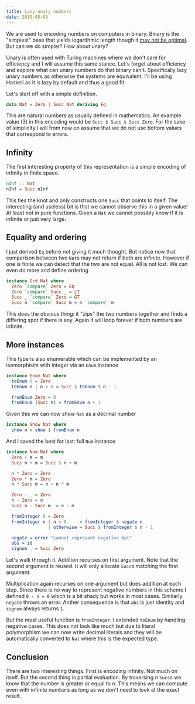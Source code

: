 ```yaml
---
title: Lazy unary numbers
date: 2015-05-03
---
```


We are used to encoding numbers on computers in binary. Binary is the "simplest" base that yields logarithmic length though it [may not be optimal](http://web.williams.edu/Mathematics/sjmiller/public_html/105Sp10/addcomments/Hayes_ThirdBase.htm). But can we do simpler? How about unary?

Unary is often used with Turing machines where we don't care for efficiency and I will assume this same stance. Let's forget about efficiency and explore what can unary numbers do that binary can't. Specifically lazy unary numbers as otherwise the systems are equivalent. I'll be using Haskell as it is lazy by default and thus a good fit.

Let's start off with a simple definition.

```haskell
data Nat = Zero | Succ Nat deriving Eq
```

This are natural  numbers as usually defined in mathematics. An example value (3) in this encoding would be `Succ $ Succ $ Succ Zero`.  For the sake of simplicity I will from now on assume that we do not use bottom values that correspond to errors.

## Infinity

The first interesting property of this representation is a simple encoding of infinity in finite space.

```haskell
nInf :: Nat
nInf = Succ nInf
```

This ties the knot and only constructs one `Succ` that points to itself. The interesting (and useless) bit is that we cannot observe this in a given value! At least not in pure functions. Given a `Nat` we cannot possibly know if it is infinite or just very large.

## Equality and ordering

I just derived `Eq` before not giving it much thought. But notice now that comparison between two `Nat`s may not return if both are infinite. However if one is finite we can detect that the two are not equal. All is not lost. We can even do more and define ordering

```haskell
instance Ord Nat where
  Zero `compare` Zero = EQ
  Zero `compare` Succ _ = LT
  Succ _ `compare` Zero = GT
  Succ n `compare` Succ m = n `compare` m
```

This does the obvious thing: it "zips" the two numbers together and finds a differing spot if there is any. Again it will loop forever if both numbers are infinite.

## More instances

This type is also enumerable which can be implemented by an isomorphisim with integer
via an `Enum` instance

```haskell
instance Enum Nat where
  toEnum 0 = Zero
  toEnum n | n > 0 = Succ $ toEnum $ n - 1

  fromEnum Zero = 0
  fromEnum (Succ n) = fromEnum n + 1
```

Given this we can now show `Nat` as a decimal number

```haskell
instance Show Nat where
  show n = show $ fromEnum n
```

And I saved the best for last: full `Num` instance

```haskell
instance Num Nat where
  Zero + m = m
  Succ n + m = Succ $ n + m

  n * Zero = Zero
  Zero * m = Zero
  n * Succ m = n + n * m

  Zero - _ = Zero
  n - Zero = n
  Succ n - Succ m  = n - m

  fromInteger 0 = Zero
  fromInteger n | n < 0     = fromInteger $ negate n
                | otherwise = Succ $ fromInteger $ n - 1

  negate = error "cannot represent negative Nat"
  abs = id
  signum _ = Succ Zero
```

Let's walk through it. Addition recurses on first argument. Note that the second argument is reused. It will only allocate `Succ`s matching the first argument.

Multiplication again recurses on one argument but does addition at each step. Since there is no way to represent negative numbers in this scheme I defined `0 - n = 0` which is a bit shady but works in most cases. Similarly `negate` throws an error. Anther consequence is that `abs` is just identity and `signum` always returns `1`.

But the most useful function is `fromInteger`. I extended `toEnum` by handling negative cases. This does not look like much but due to literal polymorphism we can now write decimal literals and they will be automatically converted to `Nat` where this is the expected type.

## Conclusion

There are two interesting things. First is encoding infinity. Not much on itself. But the second thing is partial evaluation. By traversing *n* `Succ`s we know that the number is greater or equal to *n*. This means we can compute even with infinite numbers as long as we don't need to look at the exact result.
